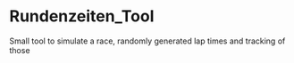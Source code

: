# Rundenzeiten_Tool

Small tool to simulate a race, randomly generated lap times and tracking of those

